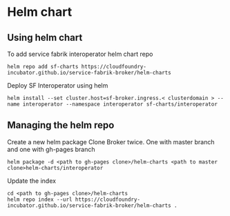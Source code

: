 # Helm chart

## Using helm chart

To add service fabrik interoperator helm chart repo
```shell
helm repo add sf-charts https://cloudfoundry-incubator.github.io/service-fabrik-broker/helm-charts
```

Deploy SF Interoperator using helm
```shell
helm install --set cluster.host=sf-broker.ingress.< clusterdomain > --name interoperator --namespace interoperator sf-charts/interoperator
```

## Managing the helm repo

Create a new helm package
Clone Broker twice. One with master branch and one with gh-pages branch

```shell
helm package -d <path to gh-pages clone>/helm-charts <path to master clone>helm-charts/interoperator
```

Update the index

```shell
cd <path to gh-pages clone>/helm-charts
helm repo index --url https://cloudfoundry-incubator.github.io/service-fabrik-broker/helm-charts .
```